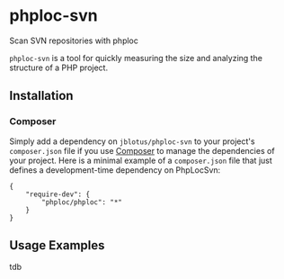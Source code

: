phploc-svn
==========

Scan SVN repositories with phploc

`phploc-svn` is a tool for quickly measuring the size and analyzing the structure of a PHP project.

## Installation

### Composer

Simply add a dependency on `jblotus/phploc-svn` to your project's `composer.json` file if you use [Composer](http://getcomposer.org/) to manage the dependencies of your project. Here is a minimal example of a `composer.json` file that just defines a development-time dependency on PhpLocSvn:

    {
        "require-dev": {
            "phploc/phploc": "*"
        }
    }


## Usage Examples
tdb
